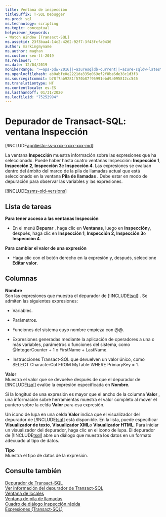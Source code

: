```yaml
---
title: Ventana de inspección
titleSuffix: T-SQL Debugger
ms.prod: sql
ms.technology: scripting
ms.topic: conceptual
helpviewer_keywords:
- Watch Window [Transact-SQL]
ms.assetid: 23f3baa4-14c2-4262-92f7-3f43fcfa0436
author: markingmyname
ms.author: maghan
ms.custom: seo-lt-2019
ms.reviewer: ''
ms.date: 12/04/2019
monikerRange: '>=aps-pdw-2016||=azuresqldb-current||=azure-sqldw-latest||>=sql-server-2016||=sqlallproducts-allversions||>=sql-server-linux-2017||=azuresqldb-mi-current'
ms.openlocfilehash: ab0abfe0e2221da335e069ef2f8ba6de38c1d3f8
ms.sourcegitcommit: b78f7ab9281f570b87f96991ebd9a095812cc546
ms.translationtype: HT
ms.contentlocale: es-ES
ms.lasthandoff: 01/31/2020
ms.locfileid: "75252994"
---
```

# <a name="transact-sql-debugger---watch-window"></a>Depurador de Transact-SQL: ventana Inspección

[!INCLUDE[appliesto-ss-xxxx-xxxx-xxx-md](../../includes/appliesto-ss-xxxx-xxxx-xxx-md.md)]

La ventana **Inspección** muestra información sobre las expresiones que ha seleccionado. Puede haber hasta cuatro ventanas Inspección: **Inspección 1**, **Inspección 2, Inspección 3**e **Inspección 4**. Las expresiones se evalúan dentro del ámbito del marco de la pila de llamadas actual que está seleccionado en la ventana **Pila de llamadas** . Debe estar en modo de depuración para observar las variables y las expresiones.  

[!INCLUDE[ssms-old-versions](../../includes/ssms-old-versions.md)]

## <a name="task-list"></a>Lista de tareas

**Para tener acceso a las ventanas Inspección**  
  
-   En el menú **Depurar** , haga clic en **Ventanas**, luego en **Inspección**y, después, haga clic en **Inspección 1**, **Inspección 2, Inspección 3**o **Inspección 4**.  
  
 **Para cambiar el valor de una expresión**  
  
-   Haga clic con el botón derecho en la expresión y, después, seleccione **Editar valor**.  
  
## <a name="columns"></a>Columnas  
 **Nombre**  
 Son las expresiones que muestra el depurador de [!INCLUDE[tsql](../../includes/tsql-md.md)] . Se admiten las siguientes expresiones:  
  
-   Variables.  
  
-   Parámetros.  
  
-   Funciones del sistema cuyo nombre empieza con @@.  
  
-   Expresiones generadas mediante la aplicación de operadores a una o más variables, parámetros o funciones del sistema, como @IntegerCounter + 1 o FirstName + LastName.  
  
-   Instrucciones Transact-SQL que devuelven un valor único, como SELECT CharacterCol FROM MyTable WHERE PrimaryKey = 1.  
  
 **Valor**  
 Muestra el valor que se devuelve después de que el depurador de [!INCLUDE[tsql](../../includes/tsql-md.md)] evalúe la expresión especificada en **Nombre**.  
  
 Si la longitud de una expresión es mayor que el ancho de la columna **Valor** , una información sobre herramientas muestra el valor completo al mover el puntero sobre la celda **Valor** para esa expresión.  
  
 Un icono de lupa en una celda **Valor** indica que el visualizador del depurador de [!INCLUDE[tsql](../../includes/tsql-md.md)] está disponible. En la lista, puede especificar **Visualizador de texto**, **Visualizador XML**o **Visualizador HTML**. Para iniciar un visualizador del depurador, haga clic en el icono de lupa. El depurador de [!INCLUDE[tsql](../../includes/tsql-md.md)] abre un diálogo que muestra los datos en un formato adecuado al tipo de datos.  
  
 **Tipo**  
 Muestra el tipo de datos de la expresión.  
  
## <a name="see-also"></a>Consulte también  
 [Depurador de Transact-SQL](../../relational-databases/scripting/transact-sql-debugger.md)   
 [Ver información del depurador de Transact-SQL](../../relational-databases/scripting/transact-sql-debugger-information.md)   
 [Ventana de locales](../../relational-databases/scripting/transact-sql-debugger-locals-window.md)   
 [Ventana de pila de llamadas](../../relational-databases/scripting/transact-sql-debugger-call-stack-window.md)   
 [Cuadro de diálogo Inspección rápida](../../relational-databases/scripting/transact-sql-debugger-quickwatch-dialog-box.md)   
 [Expresiones &#40;Transact-SQL&#41;](../../t-sql/language-elements/expressions-transact-sql.md)  
